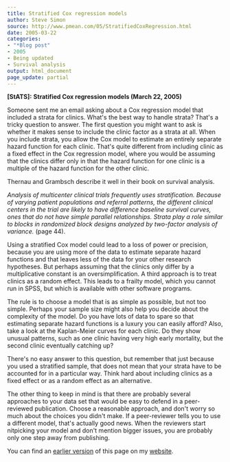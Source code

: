 ```yaml
---
title: Stratified Cox regression models
author: Steve Simon
source: http://www.pmean.com/05/StratifiedCoxRegression.html
date: 2005-03-22
categories:
- "*Blog post"
- 2005
- Being updated
- Survival analysis
output: html_document
page_update: partial
---
```

**[StATS]:** **Stratified Cox regression models
(March 22, 2005)**

Someone sent me an email asking about a Cox regression model that
included a strata for clinics. What's the best way to handle strata?
That's a tricky question to answer. The first question you might want
to ask is whether it makes sense to include the clinic factor as a
strata at all. When you include strata, you allow the Cox model to
estimate an entirely separate hazard function for each clinic. That's
quite different from including clinic as a fixed effect in the Cox
regression model, where you would be assuming that the clinics differ
only in that the hazard function for one clinic is a multiple of the
hazard function for the other clinic.

Thernau and Grambsch describe it well in their book on survival
analysis.

*Analysis of multicenter clinical trials frequently uses
stratification. Because of varying patient populations and referral
patterns, the different clinical centers in the trial are likely to
have difference baseline survival curves, ones that do not have simple
parallel relationships. Strata play a role similar to blocks in
randomized block designs analyzed by two-factor analysis of variance.*
(page 44).

Using a stratified Cox model could lead to a loss of power or precision,
because you are using more of the data to estimate separate hazard
functions and that leaves less of the data for your other research
hypotheses. But perhaps assuming that the clinics only differ by a
multiplicative constant is an oversimplification. A third approach is to
treat clinics as a random effect. This leads to a frailty model, which
you cannot run in SPSS, but which is available with other software
programs.

The rule is to choose a model that is as simple as possible, but not too
simple. Perhaps your sample size might also help you decide about the
complexity of the model. Do you have lots of data to spare so that
estimating separate hazard functions is a luxury you can easily afford?
Also, take a look at the Kaplan-Meier curves for each clinic. Do they
show unusual patterns, such as one clinic having very high early
mortality, but the second clinic eventually catching up?

There's no easy answer to this question, but remember that just because
you used a stratified sample, that does not mean that your strata have
to be accounted for in a particular way. Think hard about including
clinics as a fixed effect or as a random effect as an alternative.

The other thing to keep in mind is that there are probably several
approaches to your data set that would be easy to defend in a
peer-reviewed publication. Choose a reasonable approach, and don't
worry so much about the choices you didn't make. If a peer-reviewer
tells you to use a different model, that's actually good news. When the
reviewers start nitpicking your model and don't mention bigger issues,
you are probably only one step away from publishing.

You can find an [earlier version][sim1] of this page on my [website][sim2].

[sim1]: http://www.pmean.com/05/StratifiedCoxRegression.html
[sim2]: http://www.pmean.com
